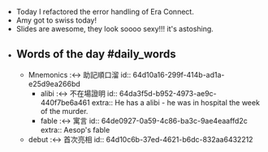 - Today I refactored the error handling of Era Connect.
- Amy got to swiss today!
- Slides are awesome, they look soooo sexy!!! it's astoshing.
- ## Words of the day #daily_words
	- Mnemonics :<-> 助記順口溜
	  id:: 64d10a16-299f-414b-ad1a-e25d9ea266bd
		- alibi :<-> 不在場證明
		  id:: 64da3f5d-b952-4973-ae9c-440f7be6a461
		  extra:: He has a alibi - he was in hospital the week of the murder.
		- fable :<-> 寓言
		  id:: 64de0927-0a59-4c86-ba3c-9ae4eaaffd2c
		  extra:: Aesop's fable
	- debut :<-> 首次亮相
	  id:: 64d10c6b-37ed-4621-b6dc-832aa6432212
